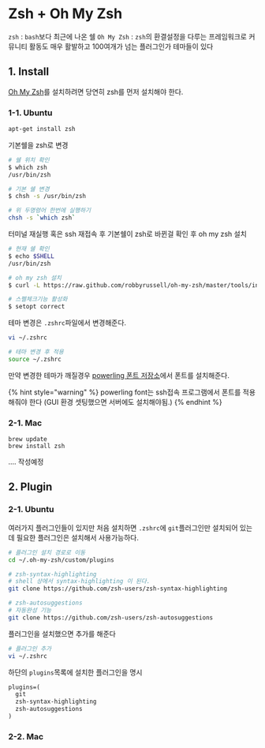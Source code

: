 # Zsh + Oh My Zsh

`zsh` :  `bash`보다 최근에 나온 쉘
`Oh My Zsh` : `zsh`의 환결설정을 다루는 프레임워크로 커뮤니티 활동도 매우 활발하고 100여개가 넘는 플러그인가 테마들이 있다

## 1. Install

[Oh My Zsh](https://ohmyz.sh/)를 설치하려면 당연히 zsh를 먼저 설치해야 한다.


### 1-1. Ubuntu

```bash
apt-get install zsh
```

기본쉘을 zsh로 변경

```bash
# 쉘 위치 확인
$ which zsh
/usr/bin/zsh

# 기본 쉘 변경
$ chsh -s /usr/bin/zsh

# 위 두명령어 한번에 실행하기
chsh -s `which zsh`
```

터미널 재실행 혹은 ssh 재접속 후 기본쉘이 zsh로 바뀐걸 확인 후 oh my zsh 설치

```bash
# 현재 쉘 확인
$ echo $SHELL
/usr/bin/zsh

# oh my zsh 설치
$ curl -L https://raw.github.com/robbyrussell/oh-my-zsh/master/tools/install.sh | sh

# 스펠체크기능 활성화
$ setopt correct
```

테마 변경은 `.zshrc`파일에서 변경해준다.

```bash
vi ~/.zshrc

# 테마 변경 후 적용
source ~/.zshrc
```

만약 변경한 테마가 깨질경우 [powerling 폰트 저장소](https://github.com/powerline/fonts)에서 폰트를 설치해준다.


{% hint style="warning" %}
powerling font는 ssh접속 프로그램에서 폰트를 적용해줘야 한다 (GUI 환경 셋팅했으면 서버에도 설치해야됨.)
{% endhint %}


### 2-1. Mac

```
brew update
brew install zsh
```

.... 작성예정


## 2. Plugin


### 2-1. Ubuntu

여러가지 플러그인들이 있지만 처음 설치하면 `.zshrc`에 `git`플러그인만 설치되어 있는데
필요한 플러그인은 설치해서 사용가능하다.


```bash
# 플러그인 설치 경로로 이동
cd ~/.oh-my-zsh/custom/plugins

# zsh-syntax-highlighting 
# shell 상에서 syntax-highlighting 이 된다.
git clone https://github.com/zsh-users/zsh-syntax-highlighting

# zsh-autosuggestions
# 자동완성 기능
git clone https://github.com/zsh-users/zsh-autosuggestions

```

플러그인을 설치했으면 추가를 해준다

```bash
# 플러그인 추가
vi ~/.zshrc
```

하단의 `plugins`목록에 설치한 플러그인을 명시

```xml
plugins=(
  git
  zsh-syntax-highlighting
  zsh-autosuggestions
)
```



### 2-2. Mac
